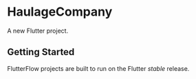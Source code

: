# HaulageCompany

A new Flutter project.

## Getting Started

FlutterFlow projects are built to run on the Flutter _stable_ release.
